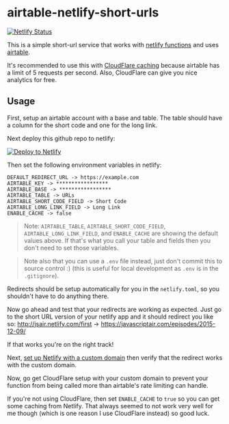 # airtable-netlify-short-urls

[![Netlify Status](https://api.netlify.com/api/v1/badges/ede511fe-0582-4e1a-a0c3-4ad47c2788d3/deploy-status)](https://app.netlify.com/sites/hhg-shortener/deploys)

This is a simple short-url service that works with
[netlify functions](https://www.netlify.com/docs/functions/) and uses
[airtable](https://airtable.com).

It's recommended to use this with
[CloudFlare caching](https://support.cloudflare.com/hc/en-us/articles/200168326-Are-301-and-302-redirects-cached-by-Cloudflare-)
because airtable has a limit of 5 requests per second. Also, CloudFlare can give
you nice analytics for free.

## Usage

First, setup an airtable account with a base and table. The table should have
a column for the short code and one for the long link.

Next deploy this github repo to netlify:

[![Deploy to Netlify](https://www.netlify.com/img/deploy/button.svg)](https://app.netlify.com/start/deploy?repository=https://github.com/kentcdodds/airtable-netlify-short-urls)

Then set the following environment variables in netlify:

```
DEFAULT_REDIRECT_URL -> https://example.com
AIRTABLE_KEY -> *****************
AIRTABLE_BASE -> *****************
AIRTABLE_TABLE -> URLs
AIRTABLE_SHORT_CODE_FIELD -> Short Code
AIRTABLE_LONG_LINK_FIELD -> Long Link
ENABLE_CACHE -> false
```

> Note: `AIRTABLE_TABLE`, `AIRTABLE_SHORT_CODE_FIELD`,
> `AIRTABLE_LONG_LINK_FIELD`, and `ENABLE_CACHE` are showing the default values
> above. If that's what you call your table and fields then you don't need to
> set those variables.

> Note also that you can use a `.env` file instead, just don't commit this to
> source control :) (this is useful for local development as `.env` is in the
> `.gitignore`).

Redirects should be setup automatically for you in the `netlify.toml`, so you
shouldn't have to do anything there.

Now go ahead and test that your redirects are working as expected. Just go to
the short URL version of your netlify app and it should redirect you like so:
http://jsair.netlify.com/first -> https://javascriptair.com/episodes/2015-12-09/

If that works you're on the right track!

Next, [set up Netlify with a custom domain](https://www.netlify.com/docs/custom-domains/)
then verify that the redirect works with the custom domain.

Now, go get CloudFlare setup with your custom domain to prevent your function
from being called more than airtable's rate limiting can handle.

If you're not using CloudFlare, then set `ENABLE_CACHE` to `true` so you can get
some caching from Netlify. That always seemed to not work very well for me
though (which is one reason I use CloudFlare instead) so good luck.
